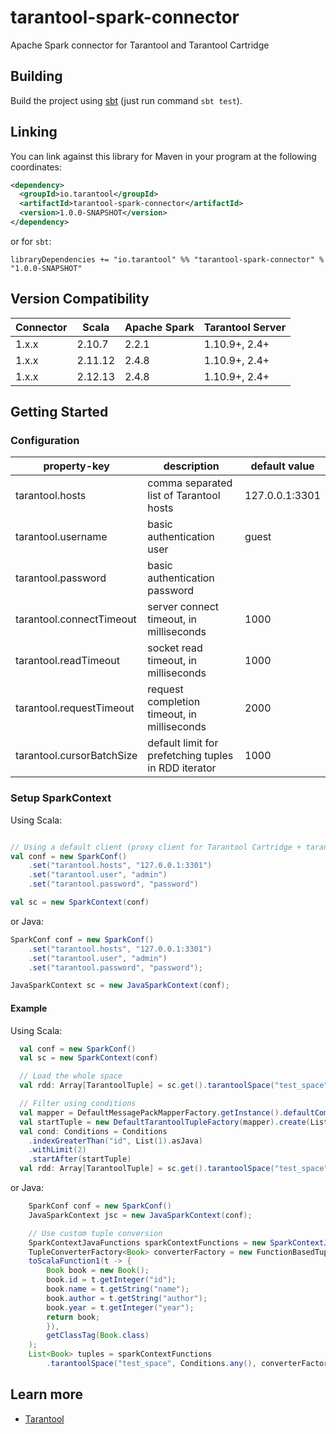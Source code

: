 # tarantool-spark-connector

Apache Spark connector for Tarantool and Tarantool Cartridge

## Building

Build the project using [sbt](https://www.scala-sbt.org/) (just run command `sbt test`).

## Linking

You can link against this library for Maven in your program at the following coordinates:

```xml
<dependency>
  <groupId>io.tarantool</groupId>
  <artifactId>tarantool-spark-connector</artifactId>
  <version>1.0.0-SNAPSHOT</version>
</dependency>
```

or for `sbt`:

```
libraryDependencies += "io.tarantool" %% "tarantool-spark-connector" % "1.0.0-SNAPSHOT"
```

## Version Compatibility

| Connector | Scala   | Apache Spark | Tarantool Server |
| --------- | ------- | ------------ | ---------------- |
| 1.x.x     | 2.10.7  | 2.2.1        | 1.10.9+,  2.4+   |
| 1.x.x     | 2.11.12 | 2.4.8        | 1.10.9+,  2.4+   |
| 1.x.x     | 2.12.13 | 2.4.8        | 1.10.9+,  2.4+   |

## Getting Started

### Configuration

| property-key                            | description                                          | default value   |
| --------------------------------------- | ---------------------------------------------------- | --------------- |
| tarantool.hosts                         | comma separated list of Tarantool hosts              | 127.0.0.1:3301  |
| tarantool.username                      | basic authentication user                            | guest           |
| tarantool.password                      | basic authentication password                        |                 |
| tarantool.connectTimeout                | server connect timeout, in milliseconds              | 1000            |
| tarantool.readTimeout                   | socket read timeout, in milliseconds                 | 1000            |
| tarantool.requestTimeout                | request completion timeout, in milliseconds          | 2000            |
| tarantool.cursorBatchSize               | default limit for prefetching tuples in RDD iterator | 1000            |

### Setup SparkContext

Using Scala:
```scala

// Using a default client (proxy client for Tarantool Cartridge + tarantool/crud)
val conf = new SparkConf()
    .set("tarantool.hosts", "127.0.0.1:3301")
    .set("tarantool.user", "admin")
    .set("tarantool.password", "password")

val sc = new SparkContext(conf)
```

or Java:
```java
SparkConf conf = new SparkConf()
    .set("tarantool.hosts", "127.0.0.1:3301")
    .set("tarantool.user", "admin")
    .set("tarantool.password", "password");

JavaSparkContext sc = new JavaSparkContext(conf);
```

#### Example

Using Scala:
```scala
  val conf = new SparkConf()
  val sc = new SparkContext(conf)

  // Load the whole space
  val rdd: Array[TarantoolTuple] = sc.get().tarantoolSpace("test_space").collect()

  // Filter using conditions
  val mapper = DefaultMessagePackMapperFactory.getInstance().defaultComplexTypesMapper();
  val startTuple = new DefaultTarantoolTupleFactory(mapper).create(List(1).asJava)
  val cond: Conditions = Conditions
    .indexGreaterThan("id", List(1).asJava)
    .withLimit(2)
    .startAfter(startTuple)
  val rdd: Array[TarantoolTuple] = sc.get().tarantoolSpace("test_space", cond).collect()
```

or Java:
```java
    SparkConf conf = new SparkConf()
    JavaSparkContext jsc = new JavaSparkContext(conf);

    // Use custom tuple conversion
    SparkContextJavaFunctions sparkContextFunctions = new SparkContextJavaFunctions(jsc.sc());
    TupleConverterFactory<Book> converterFactory = new FunctionBasedTupleConverterFactory<>(
    toScalaFunction1(t -> {
        Book book = new Book();
        book.id = t.getInteger("id");
        book.name = t.getString("name");
        book.author = t.getString("author");
        book.year = t.getInteger("year");
        return book;
        }),
        getClassTag(Book.class)
    );
    List<Book> tuples = sparkContextFunctions
        .tarantoolSpace("test_space", Conditions.any(), converterFactory).collect();
```

## Learn more

- [Tarantool](https://www.tarantool.io/)